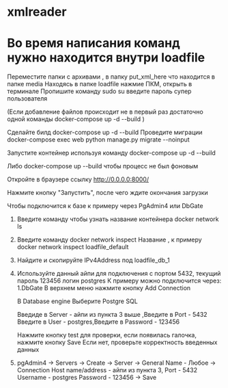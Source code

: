 # xmlreader
# Во время написания команд нужно находится внутри loadfile 
Переместите папки с архивами , в папку put_xml_here что находится в папке media
Находясь в папке loadfile нажмие ПКМ, открыть в терминале
Пропишите команду sudo su 
введите пароль супер пользователя

(Если добавление файлов происходит не в первый раз достаточно одной команды docker-compose up -d  --build	)

Сделайте билд  docker-compose up -d  --build
Проведите миграции docker-compose exec web python manage.py migrate --noinput

Запустите контейнер используя команду docker-compose up -d  --build


Либо docker-compose up --build чтобы процесс не был фоновым

Откройте в браузере ссылку http://0.0.0.0:8000/

Нажмите кнопку "Запустить", после чего ждите окончания загрузки


Чтобы подключится к базе к примеру через PgAdmin4 или DbGate
1. Введите команду чтобы узнать название контейнера docker network ls
2. Введите команду docker network inspect Название , к примеру docker network inspect loadfile_default
3. Найдите и скопируйте IPv4Address под  loadfile_db_1
4. Используйте данный айпи для подключения с портом 5432, текущий пароль 123456 логин postgres
К примеру можно подключится через:
1.DbGate 
	В верхнем меню нажмите кнопку Add Connection

	В Database engine Выберите  Postgre SQL

	Введиде в  Server -  айпи из пункта 3 выше ,Введите в  Port - 5432
	Введите в User - postgres,Введите в  Password - 123456

	Нажмите кнопку  test для проверки, если появилась галочка, нажмите кнопку Save
	Если нет, проверьте корректность введенных данных


2. pgAdmin4
	 -> Servers -> Create -> Server
	 -> General
	 Name - Любое
	 -> Connection
	 Host name/address - айпи из пункта 3,
	 Port - 5432
	 Username - postgres
	 Password - 123456
	 -> Save
